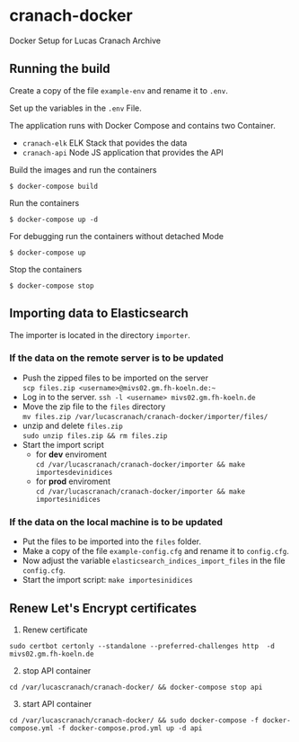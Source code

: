 # cranach-docker
Docker Setup for Lucas Cranach Archive

## Running the build
Create a copy of the file `example-env` and rename it to `.env`.

Set up the variables in the `.env` File.

The application runs with Docker Compose and contains two Container.
* `cranach-elk` ELK Stack that povides the data
* `cranach-api` Node JS application that provides the API


Build the images and run the containers
```shell
$ docker-compose build
```

Run the containers
```shell
$ docker-compose up -d
```

For debugging run the containers without detached Mode
```shell
$ docker-compose up
```

Stop the containers
```shell
$ docker-compose stop
```

## Importing data to Elasticsearch
The importer is located in the directory `importer`.


### If the data on the remote server is to be updated
* Push the zipped files to be imported on the server  
`scp files.zip <username>@mivs02.gm.fh-koeln.de:~`
* Log in to the server. 
`ssh -l <username> mivs02.gm.fh-koeln.de`  
* Move the zip file to the `files` directory  
`mv files.zip /var/lucascranach/cranach-docker/importer/files/`  
* unzip and delete `files.zip`  
`sudo unzip files.zip && rm files.zip`
* Start the import script
  * for **dev** enviroment  
  `cd /var/lucascranach/cranach-docker/importer && make importesdevinidices`
  * for **prod** enviroment  
  `cd /var/lucascranach/cranach-docker/importer && make importesinidices`


### If the data on the local machine is to be updated
* Put the files to be imported into the `files` folder.
* Make a copy of the file `example-config.cfg` and rename it to `config.cfg`.
* Now adjust the variable `elasticsearch_indices_import_files` in the file `config.cfg`.
* Start the import script: `make importesinidices`

## Renew Let's Encrypt certificates
1. Renew certificate
```shell
sudo certbot certonly --standalone --preferred-challenges http  -d mivs02.gm.fh-koeln.de
```
2. stop API container
```shell
cd /var/lucascranach/cranach-docker/ && docker-compose stop api
```
3. start API container
```shell
cd /var/lucascranach/cranach-docker/ && sudo docker-compose -f docker-compose.yml -f docker-compose.prod.yml up -d api
```


